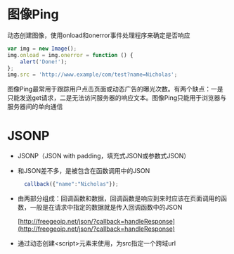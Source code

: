 # 图像Ping

动态创建图像，使用onload和onerror事件处理程序来确定是否响应

```js
var img = new Image();
img.onload = img.onerror = function () {
    alert('Done!');
};
img.src = 'http://www.example/com/test?name=Nicholas';
```

图像Ping最常用于跟踪用户点击页面或动态广告的曝光次数。有两个缺点：一是只能发送get请求，二是无法访问服务器的响应文本。图像Ping只能用于浏览器与服务器间的单向通信

# JSONP

* JSONP（JSON with padding，填充式JSON或参数式JSON）
* 和JSON差不多，是被包含在函数调用中的JSON

  ```js
    callback({"name":"Nicholas"});
  ```

* 由两部分组成：回调函数和数据，回调函数是响应到来时应该在页面调用的函数，一般是在请求中指定的数据就是传入回调函数中的JSON

  [http://freegeoip.net/json/?callback=handleResponse](http://freegeoip.net/json/?callback=handleResponse)

* 通过动态创建&lt;script&gt;元素来使用，为src指定一个跨域url 




